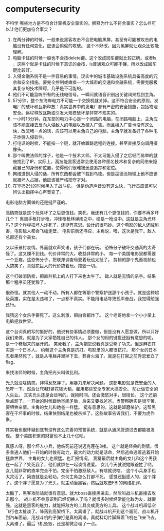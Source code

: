 # computersecurity

不科学
哪些地方是不符合计算机安全事实的。解释为什么不符合事实？怎么样可以让他们更加符合事实？

1.	在两分钟的时候，一般来说黑客攻击不会把电脑黑屏，甚至有可能被攻击的电脑没有任何变化，应该会偷偷的攻破。 这个不好改，因为黑屏就让观众比较能理解。
2.	电脑卡住的时候一般也不会按delete键。这个改成回车键就比较正确。或者ls ，这两个就是卡住的时候下意识的会按，ls普通观众可能不懂，所以改成回车键比较好。
3.	入侵金融系统不是一件容易的事情。现实中的城市基础设施系统具备高度的冗余和安全措施。要完全控制或瘫痪一个大城市的交通和金融系统，需要克服极其复杂的技术障碍，几乎是不可能的。
4.	他们不可能监听所有的无线电信号。一瞬间就语音识别出关键词来找到主角。
5.	57分钟，整个东海岸电力不可能一个交换机就关掉。这不符合安全的原则。发电厂的破坏和瓦斯释放：真实世界中的发电厂都有严密的安全措施，包括物理安全。远程释放瓦斯或引发大规模破坏是非常不现实的。
6.	一小时13分钟，在东部的电力中心是一个闭路的电脑，在闭路电脑上，主角应该不能直接去反向入侵敌人的电脑以及植入广告。而且植入广告也没有这么快，改流畅一点的话，应该可以用主角自己的电脑，主角早就准备好了各种电子炸弹入侵软件。 
7.	打电话的时候，不能按一个键，就开始跟踪远程的连接。甚至直接反向调用摄像头。
8.	那个叫做法师的胖子，他是一个技术大师。不太可能入侵了之后轻而易举的就被找到了IP。实际上，高技能黑客通常会使用各种匿名技术和复杂的网络来隐藏自己的身份和位置，使得他们很难被迅速追踪和定位。
9.	网络遭到入侵的话，所有东西都会被下载到乌德。但是巫德龙物理上他不应该就被坏人占据，他应该被严格把守才对。
10.	在1时52分的时候黑入了战斗机， 但是伪造声音没有这么快，飞行员应该可以辨认出指挥中心声音变了。


电影电脑方面做的还是挺严谨的。 

高情商就是这个玩具坏了之后更值钱。笑死。我还有几个更值钱的，你要不再多坏几个？
离谱手枪打步枪。冲锋枪枪林弹雨之中，硬是一枪没中。这就是主角光环吗？这个炸弹把坏人炸死了，还挺有意思。设计的很巧妙。这个电影的敌人还贼厉害，电影敌人都会飞檐走壁。
电影前后还呼应，主角说，嘿，这次是我干。敌人总部还有个美女。

又以乐景衬哀情。外面就欢声笑语，孩子们都在玩。
恐怖分子破坏交通真的太奇怪了。这又赚不到钱。代价非常的大，收益非常的小。
每一个美国电影里都需要一个亚裔。这恐怖分子，把联邦调查局耍着玩也太扯了。
剪辑的那个鬼畜视频也太搞笑了。真就花巨大的代价搞着玩。摧毁一切。

这个打破消防栓，把直升机上的人打下来也太牛了。
敌人就是无情的杀手。结果那个程序员还犹豫了。

很奇怪。就其他人一动不动，所有人都在等那个警察护送那个小孩子。就是这种超级英雄，实在是太违和了，一点都不真实。不能用电话导致孤军奋战，我觉得勉强还行。

我猜这个女杀手要死了。这么刺激，把白宫都炸了。
这个老哥他拿一个小小掌上电脑拯救世界。

这个台词真的写的挺好的，他说有些事情必须要做，但是没有人愿意做，所以只好我们来做。就是为了大家牺牲自己的伟人。
那个女的用的键盘还挺有意思的呢，是一个卷起来的展开的。
笑死我了，主角抱怨说我真是受够了功夫。但是麻衣其实是一个日本人。
约翰这个主角真是抗打。电影里的人都很抗打。
那个女的日本忍者果然死了，就是从电梯井里掉下去，葬身火海了。就是在打架之前秀恩爱立了flag。

来找法师的时候，主角把光头叫做比利。

光头就没啥情商。非得惹怒胖子。用暴力来解决问题。
这部电影就是做安全的人恐吓一下。然后让FBI赶紧花钱大稿，雇用那些安全专家大搞安全。 防止做安全的人失业。
其实光头还是会谈判的。就拖时间。还会激怒对手，很擅长。
这个还前后点题了。一开始的时候跟他爸闹矛盾，后来又要找爸爸。当警察确实是很辛苦，要牺牲亲情。主角的女儿和她爸一样猛。
挺有意思的，这就是卸磨杀驴。这帮黑客在干坏事的时候，结果快到结尾也被杀掉了。这些故事告诉我们，不要为虎作伥。

其实我也很怀疑到底有没有这么完善的预警系统，就是从通风管道进去都能被发现。
整个美国积累的财富也不止几十亿吧。

真感人呀。那个坏人小兵，他临死前还说迈克莲在3楼。
这个就是经典的剧情。很多普通人他们一开始的时候有动力，最大的动力就是活命，然后逃命逃着逃着开始拯救世界。
主角的女儿也很猛。也汇报情况。
我猜最后就主角的女儿和这个男孩在一起了？笑死我了，他们就绑在一起谈情说爱。
女儿今天就说她跟爸姓了哟。 女儿就非常的直率完全不怕。完全不怕激怒敌人。有啥就说啥。
这个小兵身手也太灵活了，简直就是会轻功。奈何主角怎么打都不死。
感觉还挺感人的，这个胖子。这个胖子愿意为了光头，就主动当黑客，然后就攻击FBI的网络犯罪。


太酷了，黑客攻防站就很有意思。就大boss直接黑进去，然后叫战斗机直接去攻击那个。 战斗机不会意识到已经切换人了吗？就很多时候经常能化敌为友，就很强，这就是黑客的魅力，就能把敌方的工具变成我方的工具。
这个战斗机超低空飞行也太扯淡了。降落到高架桥下。太离谱了，就战斗机开到这个面前。战斗机开到汽车面前，用战斗机的子弹打是真的离谱。真就科幻片脚踩着飞机在飞来飞去。太离谱了。最后飞机坠毁，还是稍微合理了一点。










